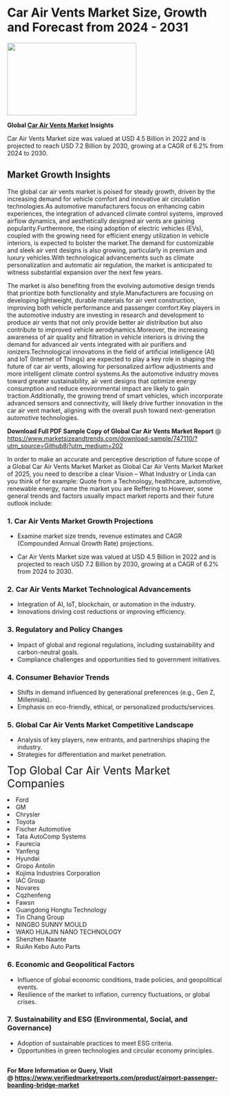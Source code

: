 <H1>Car Air Vents Market Size, Growth and Forecast from 2024 - 2031</H1><img class="aligncenter size-medium wp-image-584254" src="https://thirdeyenews.in/wp-content/uploads/2024/09/Global-Market-Research-300x168.jpeg" alt="" width="300" height="168" /><p><strong>Global&nbsp;<a href="https://www.marketsizeandtrends.com/download-sample/747110/?utm_source=Github8j?utm_medium=202">Car Air Vents Market</a> Insights</strong></p><p>Car Air Vents Market size was valued at USD 4.5 Billion in 2022 and is projected to reach USD 7.2 Billion by 2030, growing at a CAGR of 6.2% from 2024 to 2030.</p><p><h2>Market Growth Insights</h2> <p>The global car air vents market is poised for steady growth, driven by the increasing demand for vehicle comfort and innovative air circulation technologies.As automotive manufacturers focus on enhancing cabin experiences, the integration of advanced climate control systems, improved airflow dynamics, and aesthetically designed air vents are gaining popularity.Furthermore, the rising adoption of electric vehicles (EVs), coupled with the growing need for efficient energy utilization in vehicle interiors, is expected to bolster the market.The demand for customizable and sleek air vent designs is also growing, particularly in premium and luxury vehicles.With technological advancements such as climate personalization and automatic air regulation, the market is anticipated to witness substantial expansion over the next few years.</p> <p>The market is also benefiting from the evolving automotive design trends that prioritize both functionality and style.Manufacturers are focusing on developing lightweight, durable materials for air vent construction, improving both vehicle performance and passenger comfort.Key players in the automotive industry are investing in research and development to produce air vents that not only provide better air distribution but also contribute to improved vehicle aerodynamics.Moreover, the increasing awareness of air quality and filtration in vehicle interiors is driving the demand for advanced air vents integrated with air purifiers and ionizers.Technological innovations in the field of artificial intelligence (AI) and IoT (Internet of Things) are expected to play a key role in shaping the future of car air vents, allowing for personalized airflow adjustments and more intelligent climate control systems.As the automotive industry moves toward greater sustainability, air vent designs that optimize energy consumption and reduce environmental impact are likely to gain traction.Additionally, the growing trend of smart vehicles, which incorporate advanced sensors and connectivity, will likely drive further innovation in the car air vent market, aligning with the overall push toward next-generation automotive technologies.</p> <p><span class=""><strong>Download Full PDF Sample Copy of Global Car Air Vents Market Report</strong> @ <a href="https://www.marketsizeandtrends.com/download-sample/747110/?utm_source=Github8j?utm_medium=202" target="_blank">https://www.marketsizeandtrends.com/download-sample/747110/?utm_source=Github8j?utm_medium=202</a></span></p><p>In order to make an accurate and perceptive description of future scope of a Global&nbsp;Car Air Vents Market Market as Global&nbsp;Car Air Vents Market Market of 2025, you need to describe a clear Vision &ndash; What Industry or Linda can you think of for example: Quote from a Technology, healthcare, automotive, renewable energy, name the market you are Reffering to.However, some general trends and factors usually impact market reports and their future outlook include:</p><h3>1.&nbsp;<strong>Car Air Vents Market Growth Projections</strong></h3><ul><li>Examine market size trends, revenue estimates and CAGR (Compounded Annual Growth Rate) projections.</li><li><p>Car Air Vents Market size was valued at USD 4.5 Billion in 2022 and is projected to reach USD 7.2 Billion by 2030, growing at a CAGR of 6.2% from 2024 to 2030.</p></li></ul><h3>2.&nbsp;<strong>Car Air Vents Market Technological Advancements</strong></h3><ul><li>Integration of AI, IoT, blockchain, or automation in the industry.</li><li>Innovations driving cost reductions or improving efficiency.</li></ul><h3>3.&nbsp;<strong>Regulatory and Policy Changes</strong></h3><ul><li>Impact of global and regional regulations, including sustainability and carbon-neutral goals.</li><li>Compliance challenges and opportunities tied to government initiatives.</li></ul><h3>4.&nbsp;<strong>Consumer Behavior Trends</strong></h3><ul><li>Shifts in demand influenced by generational preferences (e.g., Gen Z, Millennials).</li><li>Emphasis on eco-friendly, ethical, or personalized products/services.</li></ul><h3>5.&nbsp;<strong>Global Car Air Vents Market Competitive Landscape</strong></h3><ul><li>Analysis of key players, new entrants, and partnerships shaping the industry.</li><li>Strategies for differentiation and market penetration.</li></ul><p data-pm-slice="1 1 []"><span style="color: inherit; font-family: inherit; font-size: 25px;">Top Global Car Air Vents Market Companies</span></p><div class="" data-test-id=""><p><li>Ford</li><li> GM</li><li> Chrysler</li><li> Toyota</li><li> Fischer Automotive</li><li> Tata AutoComp Systems</li><li> Faurecia</li><li> Yanfeng</li><li> Hyundai</li><li> Gropo Antolin</li><li> Kojima Industries Corporation</li><li> IAC Group</li><li> Novares</li><li> Cqzhenfeng</li><li> Fawsn</li><li> Guangdong Hongtu Technology</li><li> Tin Chang Group</li><li> NINGBO SUNNY MOULD</li><li> WAKO HUAJIN NANO TECHNOLOGY</li><li> Shenzhen Naante</li><li> RuiAn Kebo Auto Parts</li></p></div><h3>6.&nbsp;<strong>Economic and Geopolitical Factors</strong></h3><ul><li>Influence of global economic conditions, trade policies, and geopolitical events.</li><li>Resilience of the market to inflation, currency fluctuations, or global crises.</li></ul><h3>7.&nbsp;<strong>Sustainability and ESG (Environmental, Social, and Governance)</strong></h3><ul><li>Adoption of sustainable practices to meet ESG criteria.</li><li>Opportunities in green technologies and circular economy principles.</li></ul><h2><strong style="font-size: 14px;">For More Information or Query, Visit @&nbsp;</strong><a style="background-color: #ffffff; font-size: 14px;" href="https://www.marketsizeandtrends.com/report/car-air-vents-market/" target="_blank">https://www.verifiedmarketreports.com/product/airport-passenger-boarding-bridge-market</a></h2>